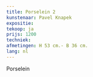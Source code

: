 ```yaml
---
title: Porselein 2
kunstenaar: Pavel Knapek
expositie: 
tekoop: ja
prijs: 1200
techniek: 
afmetingen: H 53 cm.- B 36 cm.
lang: nl
---
```


Porselein